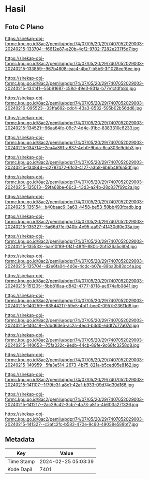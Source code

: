 # Hasil

## Foto C Plano

https://sirekap-obj-formc.kpu.go.id/8ac2/pemilu/pdpr/74/07/05/20/29/7407052029003-20240215-133704--f6612e87-a20b-4cf2-9702-7282e237f5d7.jpg

https://sirekap-obj-formc.kpu.go.id/8ac2/pemilu/pdpr/74/07/05/20/29/7407052029003-20240215-133859--967b4608-eac4-4bc7-b5b6-3f1028ecf6ee.jpg

https://sirekap-obj-formc.kpu.go.id/8ac2/pemilu/pdpr/74/07/05/20/29/7407052029003-20240215-134141--55b91687-c58d-49e3-831a-b77e1cfdfb8d.jpg

https://sirekap-obj-formc.kpu.go.id/8ac2/pemilu/pdpr/74/07/05/20/29/7407052029003-20240216-095523--33ffa662-cdc4-43a3-8532-595b02b56dd6.jpg

https://sirekap-obj-formc.kpu.go.id/8ac2/pemilu/pdpr/74/07/05/20/29/7407052029003-20240215-134521--96aa64fe-09c7-4d4e-91bc-8383310e6233.jpg

https://sirekap-obj-formc.kpu.go.id/8ac2/pemilu/pdpr/74/07/05/20/29/7407052029003-20240215-134714--2ea4a891-a837-4eb0-9bda-8ca303e9dbb3.jpg

https://sirekap-obj-formc.kpu.go.id/8ac2/pemilu/pdpr/74/07/05/20/29/7407052029003-20240215-134844--d2787472-6fc0-4127-a3b8-6b6b48f6a5df.jpg

https://sirekap-obj-formc.kpu.go.id/8ac2/pemilu/pdpr/74/07/05/20/29/7407052029003-20240215-135013--59fa68be-66c3-43d3-a24b-28c837f69c2a.jpg

https://sirekap-obj-formc.kpu.go.id/8ac2/pemilu/pdpr/74/07/05/20/29/7407052029003-20240215-135154--b40baac6-3a63-4458-be53-50bb493fcadb.jpg

https://sirekap-obj-formc.kpu.go.id/8ac2/pemilu/pdpr/74/07/05/20/29/7407052029003-20240215-135327--5a66d7fe-940b-4e95-aa97-41430df0e03a.jpg

https://sirekap-obj-formc.kpu.go.id/8ac2/pemilu/pdpr/74/07/05/20/29/7407052029003-20240215-135533--bae10f89-0f4f-48f9-880c-2bf526a5c604.jpg

https://sirekap-obj-formc.kpu.go.id/8ac2/pemilu/pdpr/74/07/05/20/29/7407052029003-20240215-135704--d2e6fa04-4d6e-4cdc-b07e-89ba3b83dc4a.jpg

https://sirekap-obj-formc.kpu.go.id/8ac2/pemilu/pdpr/74/07/05/20/29/7407052029003-20240215-151205--5bb816aa-d842-4777-8718-ae674afb0841.jpg

https://sirekap-obj-formc.kpu.go.id/8ac2/pemilu/pdpr/74/07/05/20/29/7407052029003-20240215-140259--63544217-59e5-4bf1-bee0-0957e23611d8.jpg

https://sirekap-obj-formc.kpu.go.id/8ac2/pemilu/pdpr/74/07/05/20/29/7407052029003-20240215-140418--7dbd63e5-ac2a-4ecd-b3d0-eddf7c77a07d.jpg

https://sirekap-obj-formc.kpu.go.id/8ac2/pemilu/pdpr/74/07/05/20/29/7407052029003-20240215-140653--75fa022c-9edb-44cb-89fe-9c68fc3258d8.jpg

https://sirekap-obj-formc.kpu.go.id/8ac2/pemilu/pdpr/74/07/05/20/29/7407052029003-20240215-140959--5fa3e514-2673-4b75-821a-b5ced05e8162.jpg

https://sirekap-obj-formc.kpu.go.id/8ac2/pemilu/pdpr/74/07/05/20/29/7407052029003-20240215-141107--1f79fc3f-a8c1-42af-b933-09d74d30d166.jpg

https://sirekap-obj-formc.kpu.go.id/8ac2/pemilu/pdpr/74/07/05/20/29/7407052029003-20240215-141217--2ac29c42-3cb7-4a73-a81b-4b603a27f326.jpg

https://sirekap-obj-formc.kpu.go.id/8ac2/pemilu/pdpr/74/07/05/20/29/7407052029003-20240215-141327--c3afc2fc-b583-470e-9c60-49038e588bf7.jpg


## Metadata

| Key        | Value               |
| ---------- | ------------------- |
| Time Stamp | 2024-02-25 05:03:39 |
| Kode Dapil | 7401                |



